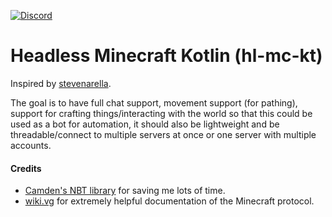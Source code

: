 [![Discord](https://img.shields.io/discord/745728805678874800?logo=discord)](https://discord.gg/MwBvhEz)
# Headless Minecraft Kotlin (hl-mc-kt)

Inspired by [stevenarella](https://github.com/iceiix/stevenarella).

The goal is to have full chat support, movement support (for pathing), support for crafting things/interacting with the world so that this could be used as a bot for automation, it should also be lightweight and be threadable/connect to multiple servers at once or one server with multiple accounts.

#### Credits
 - [Camden's NBT library](https://gist.github.com/camdenorrb/bec73c5608267f0232bd8f5c42e0784d) for saving me lots of time.
 - [wiki.vg](https://wiki.vg) for extremely helpful documentation of the Minecraft protocol.
